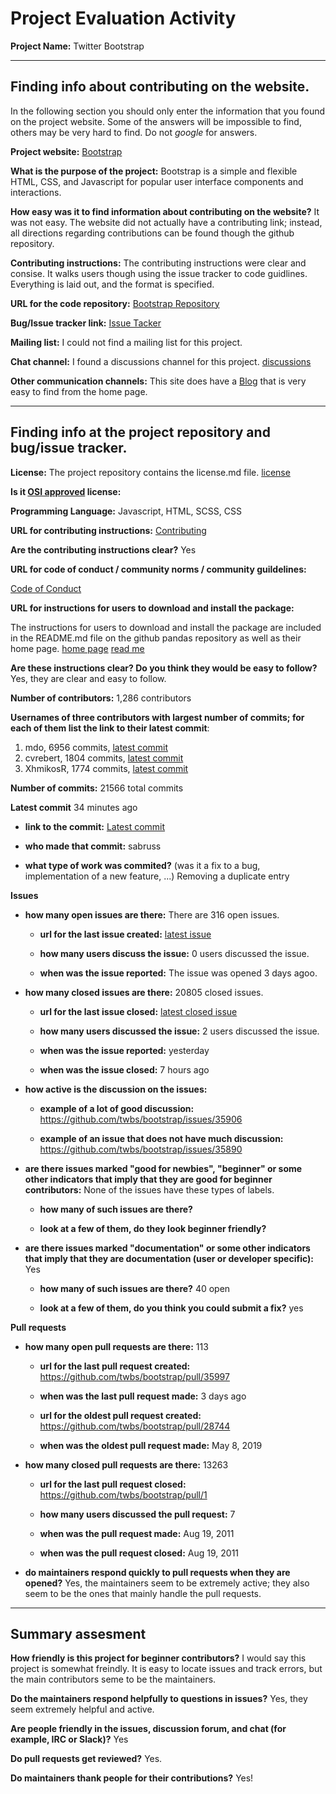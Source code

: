 # Project Evaluation Activity



__Project Name:__  Twitter Bootstrap


---

## Finding info about contributing on the website.

In the following section you should only enter the information that you
found on the project website. Some of the answers will be impossible to find, others
may be very hard to find. Do not _google_ for answers.

__Project website:__
[Bootstrap](https://getbootstrap.com/)

__What is the purpose of the project:__
Bootstrap is a simple and flexible HTML, CSS, and Javascript for popular user interface components and interactions.

__How easy was it to find information about contributing on the website?__
It was not easy. The website did not actually have a contributing link; instead, all directions regarding contributions can be found though the github repository.

__Contributing instructions:__
The contributing instructions were clear and consise. It walks users though using the issue tracker to code guidlines. Everything is laid out, and the format is specified.

__URL for the code repository:__
[Bootstrap Repository](https://github.com/twbs/bootstrap)

__Bug/Issue tracker link:__
[Issue Tacker](https://github.com/twbs/bootstrap/issues)

__Mailing list:__
I could not find a mailing list for this project.

__Chat channel:__
I found a discussions channel for this project. [discussions](https://github.com/twbs/bootstrap/discussions)

__Other communication channels:__
This site does have a [Blog](https://blog.getbootstrap.com/) that is very easy to find from the home page. 

---

## Finding info at the project repository and bug/issue tracker.

__License:__
The project repository contains the license.md file. [license](https://github.com/twbs/bootstrap/blob/main/LICENSE)

__Is it [OSI approved](https://opensource.org/licenses/alphabetical) license:__

__Programming Language:__
Javascript, HTML, SCSS, CSS

__URL for contributing instructions:__ 
[Contributing](https://github.com/twbs/bootstrap/blob/main/.github/CONTRIBUTING.md)

__Are the contributing instructions clear?__ 
Yes

__URL for code of conduct / community norms / community guildelines:__

[Code of Conduct](https://github.com/twbs/bootstrap/blob/main/CODE_OF_CONDUCT.md)

__URL for instructions for users to download and install the package:__

The instructions for users to download and install the package are included in the README.md file on the github pandas repository as well as their home page. [home page](https://getbootstrap.com) [read me](https://github.com/twbs/bootstrap/blob/main/README.md)

__Are these instructions clear? Do you think they would be easy to follow?__
Yes, they are clear and easy to follow. 

__Number of contributors:__
1,286 contributors

__Usernames of three contributors with largest number of commits; for
each of them list the link to their latest commit__:

1. mdo, 6956 commits, [latest commit](https://github.com/twbs/bootstrap/commit/70cb00c349f38025fb8aa5850a71b14bf7f0efd7)
2. cvrebert, 1804 commits, [latest commit](https://github.com/twbs/bootstrap/commit/6cd67779434501eed6aea4ae62f2e4499e37702e)
3. XhmikosR, 1774 commits, [latest commit](https://github.com/twbs/bootstrap/commit/ea7ff1eab9e66bf51152c6b5b73580cefd423b43)

__Number of commits:__
21566 total commits

__Latest commit__
34 minutes ago

- __link to the commit:__
[Latest commit](https://github.com/twbs/bootstrap/commit/8fe82c7176a577190f2d69f9cbdd990b7f3c8493)

- __who made that commit:__
sabruss

- __what type of work was commited?__ (was it a fix to a bug, implementation of a new feature, ...)
Removing a duplicate entry

__Issues__

- __how many open issues are there:__
There are 316 open issues. 

    - __url for the last issue created:__
    [latest issue](https://github.com/twbs/bootstrap/issues/35998)

    - __how many users discuss the issue:__
    0 users discussed the issue. 
    
    - __when was the issue reported:__
    The issue was opened 3 days agoo. 
    

- __how many closed issues are there:__
20805 closed issues. 

    - __url for the last issue closed:__
    [latest closed issue](https://github.com/twbs/bootstrap/issues/36012)

    - __how many users discussed the issue:__
    2 users discussed the issue. 

    - __when was the issue reported:__
    yesterday

    - __when was the issue closed:__
    7 hours ago

- __how active is the discussion on the issues:__ 

    - __example of a lot of good discussion:__ 
    https://github.com/twbs/bootstrap/issues/35906

    - __example of an issue that does not have much discussion:__
    https://github.com/twbs/bootstrap/issues/35890


- __are there issues marked "good for newbies", "beginner" or some other indicators that imply that they are good for beginner contributors:__
None of the issues have these types of labels. 

    - __how many of such issues are there?__
    
    - __look at a few of them, do they look beginner friendly?__ 



- __are there issues marked "documentation" or some other indicators that imply that they are documentation (user or developer specific):__
Yes
    - __how many of such issues are there?__
    40 open
    
    - __look at a few of them, do you think you could submit a fix?__ 
    yes


__Pull requests__

- __how many open pull requests are there:__
113

    - __url for the last pull request created:__
    https://github.com/twbs/bootstrap/pull/35997  
    
    - __when was the last pull request made:__
    3 days ago

    - __url for the oldest pull request created:__
    https://github.com/twbs/bootstrap/pull/28744
    
    - __when was the oldest pull request made:__
    May 8, 2019

- __how many closed pull requests are there:__
13263

    - __url for the last pull request closed:__
    https://github.com/twbs/bootstrap/pull/1
    
    - __how many users discussed the pull request:__
    7
    
    - __when was the pull request made:__
    Aug 19, 2011
    
    - __when was the pull request closed:__
    Aug 19, 2011
    

- __do maintainers respond quickly to pull requests when they are opened?__ 
Yes, the maintainers seem to be extremely active; they also seem to be the ones that mainly handle the pull requests.



---


## Summary assesment
__How friendly is this project for beginner contributors?__
I would say this project is somewhat freindly. It is easy to locate issues and track errors, but the main contributors seme to be the maintainers. 


__Do the maintainers respond helpfully to questions in issues?__
Yes, they seem extremely helpful and active.


__Are people friendly in the issues, discussion forum, and chat (for example, IRC or Slack)?__
Yes


__Do pull requests get reviewed?__
Yes.


__Do maintainers thank people for their contributions?__
Yes!


